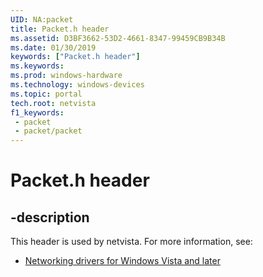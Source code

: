 ```yaml
---
UID: NA:packet
title: Packet.h header
ms.assetid: D3BF3662-53D2-4661-8347-99459CB9B34B
ms.date: 01/30/2019
keywords: ["Packet.h header"]
ms.keywords: 
ms.prod: windows-hardware
ms.technology: windows-devices
ms.topic: portal
tech.root: netvista
f1_keywords:
 - packet
 - packet/packet
---
```


# Packet.h header


## -description

This header is used by netvista. For more information, see:

- [Networking drivers for Windows Vista and later](../_netvista/index.md)

